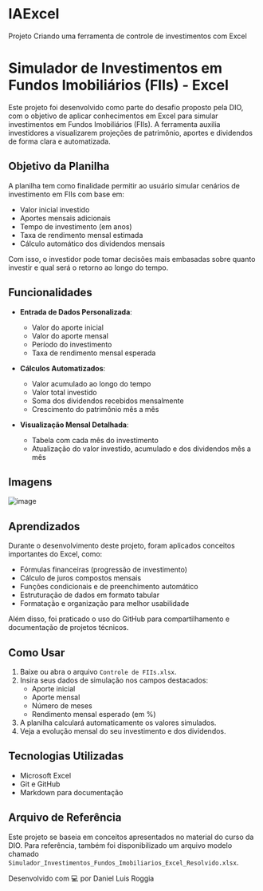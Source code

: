 # IAExcel
Projeto Criando uma ferramenta de controle de investimentos com Excel
# Simulador de Investimentos em Fundos Imobiliários (FIIs) - Excel

Este projeto foi desenvolvido como parte do desafio proposto pela DIO, com o objetivo de aplicar conhecimentos em Excel para simular investimentos em Fundos Imobiliários (FIIs). A ferramenta auxilia investidores a visualizarem projeções de patrimônio, aportes e dividendos de forma clara e automatizada.

##  Objetivo da Planilha

A planilha tem como finalidade permitir ao usuário simular cenários de investimento em FIIs com base em:
- Valor inicial investido
- Aportes mensais adicionais
- Tempo de investimento (em anos)
- Taxa de rendimento mensal estimada
- Cálculo automático dos dividendos mensais

Com isso, o investidor pode tomar decisões mais embasadas sobre quanto investir e qual será o retorno ao longo do tempo.

##  Funcionalidades

- **Entrada de Dados Personalizada**:
  - Valor do aporte inicial
  - Valor do aporte mensal
  - Período do investimento
  - Taxa de rendimento mensal esperada

- **Cálculos Automatizados**:
  - Valor acumulado ao longo do tempo
  - Valor total investido
  - Soma dos dividendos recebidos mensalmente
  - Crescimento do patrimônio mês a mês

- **Visualização Mensal Detalhada**:
  - Tabela com cada mês do investimento
  - Atualização do valor investido, acumulado e dos dividendos mês a mês

## Imagens

![image](https://github.com/user-attachments/assets/0e5e2cbe-1c37-41c2-93f6-e593e88f0038)





##  Aprendizados

Durante o desenvolvimento deste projeto, foram aplicados conceitos importantes do Excel, como:
- Fórmulas financeiras (progressão de investimento)
- Cálculo de juros compostos mensais
- Funções condicionais e de preenchimento automático
- Estruturação de dados em formato tabular
- Formatação e organização para melhor usabilidade

Além disso, foi praticado o uso do GitHub para compartilhamento e documentação de projetos técnicos.

##  Como Usar

1. Baixe ou abra o arquivo `Controle de FIIs.xlsx`.
2. Insira seus dados de simulação nos campos destacados:
   - Aporte inicial
   - Aporte mensal
   - Número de meses
   - Rendimento mensal esperado (em %)
3. A planilha calculará automaticamente os valores simulados.
4. Veja a evolução mensal do seu investimento e dos dividendos.

##  Tecnologias Utilizadas

- Microsoft Excel
- Git e GitHub
- Markdown para documentação

##  Arquivo de Referência

Este projeto se baseia em conceitos apresentados no material do curso da DIO. Para referência, também foi disponibilizado um arquivo modelo chamado `Simulador_Investimentos_Fundos_Imobiliarios_Excel_Resolvido.xlsx`.



Desenvolvido com 💻 por Daniel Luis Roggia

